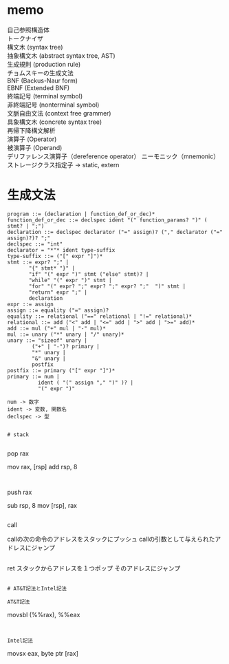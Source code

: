 # memo

自己参照構造体  
トークナイザ  
構文木 (syntax tree)  
抽象構文木 (abstract syntax tree, AST)  
生成規則 (production rule)  
チョムスキーの生成文法  
BNF (Backus-Naur form)  
EBNF (Extended BNF)  
終端記号 (terminal symbol)  
非終端記号 (nonterminal symbol)  
文脈自由文法 (context free grammer)  
具象構文木 (concrete syntax tree)  
再帰下降構文解析  
演算子 (Operator)  
被演算子 (Operand)  
デリファレンス演算子（dereference operator）
ニーモニック（mnemonic）
ストレージクラス指定子 -> static, extern

# 生成文法


```
program ::= (declaration | function_def_or_dec)*
function_def_or_dec ::= declspec ident "(" function_params? ")" ( stmt? | ";")
declaration ::= declspec declarator ("=" assign)? ("," declarator ("=" assign)?)? ";"
declspec ::= "int"
declarator = "*"* ident type-suffix
type-suffix ::= ("[" expr "]")*
stmt ::= expr? ";" |
       "{" stmt* "}" |
       "if" "(" expr ")" stmt ("else" stmt)? |
       "while" "(" expr ")" stmt |
       "for" "(" expr? ";" expr? ";" expr? ";"  ")" stmt |
       "return" expr ";" |
       declaration
expr ::= assign
assign ::= equality ("=" assign)?
equality ::= relational ("==" relational | "!=" relational)*
relational ::= add ("<" add | "<=" add | ">" add | ">=" add)*
add ::= mul ("+" mul | "-" mul)*
mul ::= unary ("*" unary | "/" unary)*
unary ::= "sizeof" unary |
        ("+" | "-")? primary |
        "*" unary |
        "&" unary |
        postfix
postfix ::= primary ("[" expr "]")*
primary ::= num | 
          ident ( "(" assign "," ")" )? | 
          "(" expr ")"
```

```
num -> 数字
ident -> 変数, 関数名
declspec -> 型
```

```

# stack


```
pop rax

mov rax, [rsp]
add rsp, 8
```


```
push rax

sub rsp, 8
mov [rsp], rax
```

```
call

callの次の命令のアドレスをスタックにプッシュ
callの引数として与えられたアドレスにジャンプ
```

```
ret
スタックからアドレスを１つポップ
そのアドレスにジャンプ
```

# AT&T記法とIntel記法

AT&T記法

```
movsbl (%%rax), %%eax
```


Intel記法

```
movsx eax, byte ptr [rax]
```
